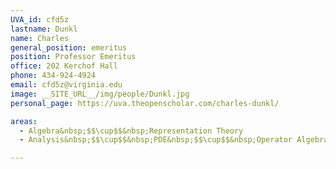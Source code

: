 ```yaml
---
UVA_id: cfd5z
lastname: Dunkl
name: Charles
general_position: emeritus
position: Professor Emeritus
office: 202 Kerchof Hall
phone: 434-924-4924
email: cfd5z@virginia.edu
image: __SITE_URL__/img/people/Dunkl.jpg
personal_page: https://uva.theopenscholar.com/charles-dunkl/

areas:
  - Algebra&nbsp;$$\cup$$&nbsp;Representation Theory
  - Analysis&nbsp;$$\cup$$&nbsp;PDE&nbsp;$$\cup$$&nbsp;Operator Algebras

---
```

